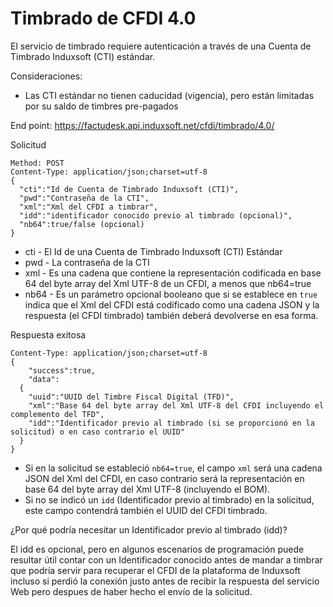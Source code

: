 # Timbrado de CFDI 4.0 #

El servicio de timbrado requiere autenticación a través de una Cuenta de Timbrado Induxsoft (CTI) estándar.

Consideraciones:
* Las CTI estándar no tienen caducidad (vigencia), pero están limitadas por su saldo de timbres pre-pagados

End point: https://factudesk.api.induxsoft.net/cfdi/timbrado/4.0/

Solicitud
```
Method: POST
Content-Type: application/json;charset=utf-8
{
  "cti":"Id de Cuenta de Timbrado Induxsoft (CTI)",
  "pwd":"Contraseña de la CTI",
  "xml":"Xml del CFDI a timbrar",
  "idd":"identificador conocido previo al timbrado (opcional)",
  "nb64":true/false (opcional)
}
```
* cti - El Id de una Cuenta de Timbrado Induxsoft (CTI) Estándar
* pwd - La contraseña de la CTI
* xml - Es una cadena que contiene la representación codificada en base 64 del byte array del Xml UTF-8 de un CFDI, a menos que nb64=true
* nb64 - Es un parámetro opcional booleano que si se establece en ```true``` indica que el Xml del CFDI está codificado como una cadena JSON y la respuesta (el CFDI timbrado) también deberá devolverse en esa forma.

Respuesta exitosa
```
Content-Type: application/json;charset=utf-8
{
	"success":true,
	"data":
  {
    "uuid":"UUID del Timbre Fiscal Digital (TFD)",
    "xml":"Base 64 del byte array del Xml UTF-8 del CFDI incluyendo el complemento del TFD",
    "idd":"Identificador previo al timbrado (si se proporcionó en la solicitud) o en caso contrario el UUID"
  }
}
```

* Si en la solicitud se estableció ```nb64=true```, el campo ```xml``` será una cadena JSON del Xml del CFDI, en caso contrario será la representación en base 64 del byte array del Xml UTF-8 (incluyendo el BOM).
* Si no se indicó un ```idd``` (Identificador previo al timbrado) en la solicitud, este campo contendrá también el UUID del CFDI timbrado.

¿Por qué podría necesitar un Identificador previo al timbrado (idd)?

El idd es opcional, pero en algunos escenarios de programación puede resultar útil contar con un Identificador conocido antes de mandar a timbrar que podría servir para recuperar el CFDI de la plataforma de Induxsoft incluso si perdió la conexión justo antes de recibir la respuesta del servicio Web pero despues de haber hecho el envío de la solicitud.
